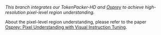 
*This branch integrates our TokenPacker-HD and [Osprey](https://github.com/CircleRadon/Osprey) to achieve high-resolution pixel-level region understanding.*

About the pixel-level region understanding, please refer to the paper [Osprey: Pixel Understanding with Visual Instruction Tuning](https://arxiv.org/pdf/2312.10032).







